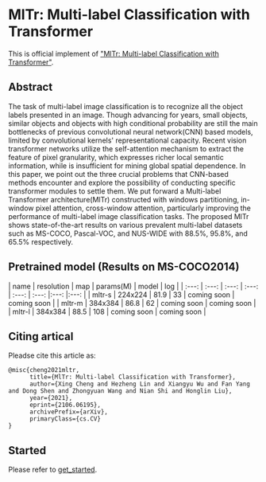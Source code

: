 # MlTr: Multi-label Classification with Transformer

This is official implement of ["MlTr: Multi-label Classification with Transformer"](https://arxiv.org/abs/2106.06195).

## Abstract

The task of multi-label image classification is to recognize all the object labels presented in an image. Though advancing for years, small objects, similar objects and objects with high conditional probability are still the main bottlenecks of previous convolutional neural network(CNN) based models, limited by convolutional kernels' representational capacity. Recent vision transformer networks utilize the self-attention mechanism to extract the feature of pixel granularity, which expresses richer local semantic information, while is insufficient for mining global spatial dependence. In this paper, we point out the three crucial problems that CNN-based methods encounter and explore the possibility of conducting specific transformer modules to settle them. We put forward a Multi-label Transformer architecture(MlTr) constructed with windows partitioning, in-window pixel attention, cross-window attention, particularly improving the performance of multi-label image classification tasks. The proposed MlTr shows state-of-the-art results on various prevalent multi-label datasets such as MS-COCO, Pascal-VOC, and NUS-WIDE with 88.5%, 95.8%, and 65.5% respectively.

## Pretrained model (Results on MS-COCO2014)
| name | resolution | map | params(M) | model | log |
| :---: | :---: | :---: | :---: | :---: | :---: |:---: |:---: |
| mltr-s | 224x224 | 81.9 | 33 | coming soon | coming soon |
| mltr-m | 384x384 | 86.8 | 62 | coming soon | coming soon |
| mltr-l | 384x384 | 88.5 | 108 | coming soon | coming soon |

## Citing artical
Pleadse cite this article as:
```
@misc{cheng2021mltr,
      title={MlTr: Multi-label Classification with Transformer}, 
      author={Xing Cheng and Hezheng Lin and Xiangyu Wu and Fan Yang and Dong Shen and Zhongyuan Wang and Nian Shi and Honglin Liu},
      year={2021},
      eprint={2106.06195},
      archivePrefix={arXiv},
      primaryClass={cs.CV}
}
```
## Started

Please refer to [get_started](get_started.md).
